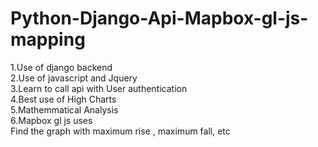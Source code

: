 # Python-Django-Api-Mapbox-gl-js-mapping


1.Use of django backend <br>
2.Use of javascript and Jquery  <br> 
3.Learn to call api with User authentication <br> 
4.Best use of High Charts <br>
5.Mathemmatical Analysis  <br>
6.Mapbox gl js uses <br>
Find the graph with maximum rise , maximum fall, etc
